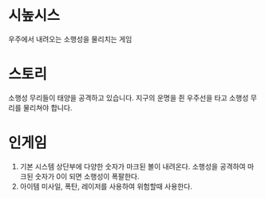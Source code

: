 # 시높시스
우주에서 내려오는 소행성을 물리치는 게임

# 스토리
소행성 무리들이 태양을 공격하고 있습니다. 지구의 운명을 쥔 우주선을 타고 소행성 무리를 물리쳐야 합니다.

# 인게임
1) 기본 시스템
상단부에 다양한 숫자가 마크된 볼이 내려온다.
소행성을 공격하여 마크된 숫자가 0이 되면 소행성이 폭팔한다.
2) 아이템
미사일, 폭탄, 레이저를 사용하여 위험할때 사용한다.

